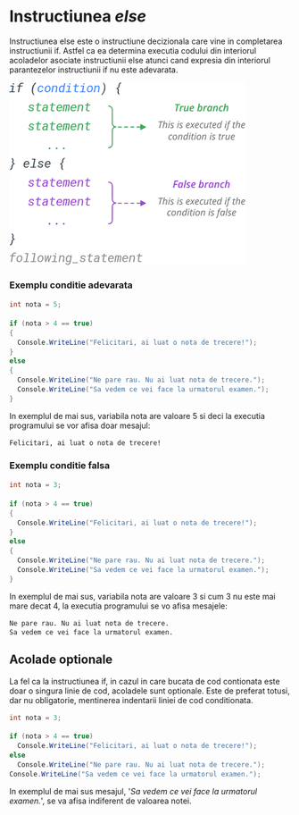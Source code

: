 # Instructiunea *else*
Instructiunea else este o instructiune decizionala care vine in completarea instructiunii if. Astfel ca ea determina executia codului din interiorul acoladelor asociate instructiunii else atunci cand expresia din interiorul parantezelor instructiunii if nu este adevarata.

![syntax](./assets/img/if-else-statement-syntax.png)

### Exemplu conditie adevarata


```c#
int nota = 5;

if (nota > 4 == true)
{
  Console.WriteLine("Felicitari, ai luat o nota de trecere!");
}
else
{
  Console.WriteLine("Ne pare rau. Nu ai luat nota de trecere.");
  Console.WriteLine("Sa vedem ce vei face la urmatorul examen.");
}

```

In exemplul de mai sus, variabila nota are valoare 5 si deci la executia programului se vor afisa doar mesajul:
```
Felicitari, ai luat o nota de trecere!
```

### Exemplu conditie falsa

```c#
int nota = 3;

if (nota > 4 == true)
{
  Console.WriteLine("Felicitari, ai luat o nota de trecere!");
}
else
{
  Console.WriteLine("Ne pare rau. Nu ai luat nota de trecere.");
  Console.WriteLine("Sa vedem ce vei face la urmatorul examen.");
}
```

In exemplul de mai sus, variabila nota are valoare 3 si cum 3 nu este mai mare decat 4, la executia programului se vo afisa mesajele:
```
Ne pare rau. Nu ai luat nota de trecere.
Sa vedem ce vei face la urmatorul examen.
```


## Acolade optionale
La fel ca la instructiunea if, in cazul in care bucata de cod contionata este doar o singura linie de cod, acoladele sunt optionale. Este de preferat totusi, dar nu obligatorie, mentinerea indentarii liniei de cod conditionata. 
```c#
int nota = 3;

if (nota > 4 == true)
  Console.WriteLine("Felicitari, ai luat o nota de trecere!");
else
  Console.WriteLine("Ne pare rau. Nu ai luat nota de trecere.");
Console.WriteLine("Sa vedem ce vei face la urmatorul examen.");
```
In exemplul de mai sus mesajul, '*Sa vedem ce vei face la urmatorul examen.*', se va afisa indiferent de valoarea notei.
